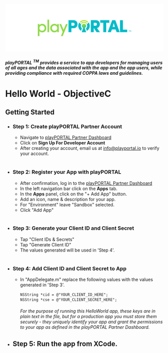 ![](./readmeAssets/wordmark.png)
##### playPORTAL <sup>TM</sup> provides a service to app developers for managing users of all ages and the data associated with the app and the app users, while providing compliance with required COPPA laws and guidelines.

# <b>Hello World - ObjectiveC</b></br>

## Getting Started

* ### <b>Step 1:</b> Create playPORTAL Partner Account

	* Navigate to [playPORTAL Partner Dashboard](https://partner.iokids.net)
	* Click on <b>Sign Up For Developer Account</b>
	* After creating your account, email us at [info@playportal.io](mailto:info@playportal.io?subject=Developer%20Sandbox%20Access%20Request) to verify your account.
  </br>

* ### <b>Step 2:</b> Register your App with playPORTAL

	* After confirmation, log in to the [playPORTAL Partner Dashboard](https://partner.iokids.net)
	* In the left navigation bar click on the <b>Apps</b> tab.
	* In the <b>Apps</b> panel, click on the "+ Add App" button.
	* Add an icon, name & description for your app.
	* For "Environment" leave "Sandbox" selected.
	* Click "Add App"
  </br>

* ### <b>Step 3:</b> Generate your Client ID and Client Secret

	* Tap "Client IDs & Secrets"
	* Tap "Generate Client ID"
	* The values generated will be used in 'Step 4'.
  </br>

* ### <b>Step 4:</b> Add Client ID and Client Secret to App

	* In "AppDelegate.m" replace the following values with the values generated in 'Step 3'.
		```
		NSString *cid = @"YOUR_CLIENT_ID_HERE";
		NSString *cse = @"YOUR_CLIENT_SECRET_HERE";
		```
		###### For the purpose of running this HelloWorld app, these keys are in plain text in the file, but for a production app you must store them securely - they uniquely identify your app and grant the permissions to your app as defined in the playPORTAL Partner Dashboard.

* ## <b>Step 5:</b> Run the app from XCode.
